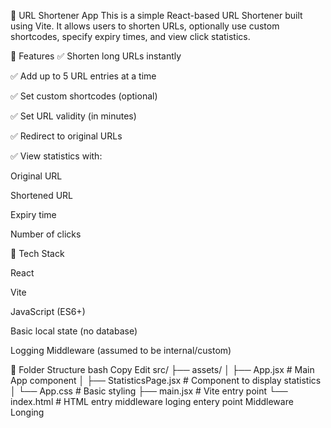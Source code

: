 📄 URL Shortener App
This is a simple React-based URL Shortener built using Vite. It allows users to shorten URLs, optionally use custom shortcodes, specify expiry times, and view click statistics.

🚀 Features
✅ Shorten long URLs instantly

✅ Add up to 5 URL entries at a time

✅ Set custom shortcodes (optional)

✅ Set URL validity (in minutes)

✅ Redirect to original URLs

✅ View statistics with:

Original URL

Shortened URL

Expiry time

Number of clicks

🧠 Tech Stack

React

Vite

JavaScript (ES6+)

Basic local state (no database)

Logging Middleware (assumed to be internal/custom)

📁 Folder Structure
bash
Copy
Edit
src/
├── assets/
│   ├── App.jsx               # Main App component
│   ├── StatisticsPage.jsx   # Component to display statistics
│   └── App.css              # Basic styling
├── main.jsx                 # Vite entry point
└── index.html               # HTML entry
middleware loging entery point
Middleware Longing
